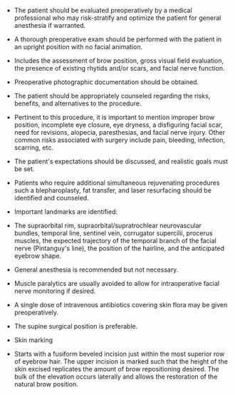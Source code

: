 - The patient should be evaluated preoperatively by a medical professional who may risk-stratify and optimize the patient for general anesthesia if warranted.

- A thorough preoperative exam should be performed with the patient in an upright position with no facial animation.

- Includes the assessment of brow position, gross visual field evaluation, the presence of existing rhytids and/or scars, and facial nerve function.

- Preoperative photographic documentation should be obtained.

- The patient should be appropriately counseled regarding the risks, benefits, and alternatives to the procedure.

- Pertinent to this procedure, it is important to mention improper brow position, incomplete eye closure, eye dryness, a disfiguring facial scar, need for revisions, alopecia, paresthesias, and facial nerve injury. Other common risks associated with surgery include pain, bleeding, infection, scarring, etc. 
- The patient's expectations should be discussed, and realistic goals must be set.

- Patients who require additional simultaneous rejuvenating procedures such a blepharoplasty, fat transfer, and laser resurfacing should be identified and counseled.

- Important landmarks are identified:

- The supraorbital rim, supraorbital/supratrochlear neurovascular bundles, temporal line, sentinel vein, corrugator supercilii, procerus muscles, the expected trajectory of the temporal branch of the facial nerve (Pintanguy's line), the position of the hairline, and the anticipated eyebrow shape.

- General anesthesia is recommended but not necessary.

- Muscle paralytics are usually avoided to allow for intraoperative facial nerve monitoring if desired.

- A single dose of intravenous antibiotics covering skin flora may be given preoperatively.

- The supine surgical position is preferable.

- Skin marking

- Starts with a fusiform beveled incision just within the most superior row of eyebrow hair. The upper incision is marked such that the height of the skin excised replicates the amount of brow repositioning desired. The bulk of the elevation occurs laterally and allows the restoration of the natural brow position.
